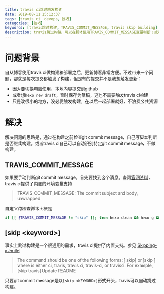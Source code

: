 ```yaml
---
title: travis ci跳过触发构建
date: 2019-08-11 15:12:37
tags: [travis ci, devops, 技巧]
categories: [技巧]
keywords: [travis跳过构建, TRAVIS_COMMIT_MESSAGE, travis skip building]
description: travis跳过构建，可以在脚本使用TRAVIS_COMMIT_MESSAGE变量判断；或者以[skip \<keyword\>]形式提交commit message
---
```


# 问题背景

自从博客使用travis ci做构建和部署之后，更新博客非常方便。不过带来一个问题，那就是每次提交都触发了构建，但是有的提交并不是我想触发更新：
- 因为要切换电脑使用，本地内容提交到github
- 或者想`hexo new draft`，暂时保存为草稿，这也不需要触发travis ci构建
- 只是改很小的地方，没必要触发构建，在以后一起部署就好，不浪费公共资源

# 解决

解决问题的思路是，通过在构建之前检查git commit message，自己写脚本判断是否继续构建。或者travis ci自己可以自动识别特定git commit message，不做构建。

## TRAVIS_COMMIT_MESSAGE

如果要手动判断git commit message，首先要找到这个消息。查阅[官网资料](https://docs.travis-ci.com/user/environment-variables/#Default-Environment-Variables)，travis ci提供了内置的环境变量支持
>TRAVIS_COMMIT_MESSAGE: The commit subject and body, unwrapped.

自定义的检查脚本大概是
```bash
if [[ $TRAVIS_COMMIT_MESSAGE != "skip" ]]; then hexo clean && hexo g && hexo d ; fi ;
```

## [skip \<keyword\>]


事实上跳过构建是一个很通用的需求，travis ci提供了内置支持。参见 [Skipping-a-build](https://docs.travis-ci.com/user/customizing-the-build/#Skipping-a-build)
>The command should be one of the following forms:
>[<KEYWORD> skip]
>or
>[skip <KEYWORD>]
>where <KEYWORD> is either ci, travis, travis ci, travis-ci, or travisci. For example,
>[skip travis] Update README

只要git commit message是以`[skip <KEYWORD>]`形式开头，travis可以自动跳过构建。



